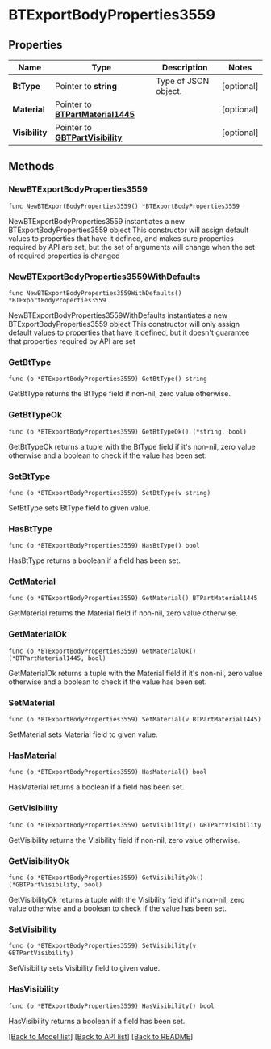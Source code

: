 # BTExportBodyProperties3559

## Properties

Name | Type | Description | Notes
------------ | ------------- | ------------- | -------------
**BtType** | Pointer to **string** | Type of JSON object. | [optional] 
**Material** | Pointer to [**BTPartMaterial1445**](BTPartMaterial1445.md) |  | [optional] 
**Visibility** | Pointer to [**GBTPartVisibility**](GBTPartVisibility.md) |  | [optional] 

## Methods

### NewBTExportBodyProperties3559

`func NewBTExportBodyProperties3559() *BTExportBodyProperties3559`

NewBTExportBodyProperties3559 instantiates a new BTExportBodyProperties3559 object
This constructor will assign default values to properties that have it defined,
and makes sure properties required by API are set, but the set of arguments
will change when the set of required properties is changed

### NewBTExportBodyProperties3559WithDefaults

`func NewBTExportBodyProperties3559WithDefaults() *BTExportBodyProperties3559`

NewBTExportBodyProperties3559WithDefaults instantiates a new BTExportBodyProperties3559 object
This constructor will only assign default values to properties that have it defined,
but it doesn't guarantee that properties required by API are set

### GetBtType

`func (o *BTExportBodyProperties3559) GetBtType() string`

GetBtType returns the BtType field if non-nil, zero value otherwise.

### GetBtTypeOk

`func (o *BTExportBodyProperties3559) GetBtTypeOk() (*string, bool)`

GetBtTypeOk returns a tuple with the BtType field if it's non-nil, zero value otherwise
and a boolean to check if the value has been set.

### SetBtType

`func (o *BTExportBodyProperties3559) SetBtType(v string)`

SetBtType sets BtType field to given value.

### HasBtType

`func (o *BTExportBodyProperties3559) HasBtType() bool`

HasBtType returns a boolean if a field has been set.

### GetMaterial

`func (o *BTExportBodyProperties3559) GetMaterial() BTPartMaterial1445`

GetMaterial returns the Material field if non-nil, zero value otherwise.

### GetMaterialOk

`func (o *BTExportBodyProperties3559) GetMaterialOk() (*BTPartMaterial1445, bool)`

GetMaterialOk returns a tuple with the Material field if it's non-nil, zero value otherwise
and a boolean to check if the value has been set.

### SetMaterial

`func (o *BTExportBodyProperties3559) SetMaterial(v BTPartMaterial1445)`

SetMaterial sets Material field to given value.

### HasMaterial

`func (o *BTExportBodyProperties3559) HasMaterial() bool`

HasMaterial returns a boolean if a field has been set.

### GetVisibility

`func (o *BTExportBodyProperties3559) GetVisibility() GBTPartVisibility`

GetVisibility returns the Visibility field if non-nil, zero value otherwise.

### GetVisibilityOk

`func (o *BTExportBodyProperties3559) GetVisibilityOk() (*GBTPartVisibility, bool)`

GetVisibilityOk returns a tuple with the Visibility field if it's non-nil, zero value otherwise
and a boolean to check if the value has been set.

### SetVisibility

`func (o *BTExportBodyProperties3559) SetVisibility(v GBTPartVisibility)`

SetVisibility sets Visibility field to given value.

### HasVisibility

`func (o *BTExportBodyProperties3559) HasVisibility() bool`

HasVisibility returns a boolean if a field has been set.


[[Back to Model list]](../README.md#documentation-for-models) [[Back to API list]](../README.md#documentation-for-api-endpoints) [[Back to README]](../README.md)


